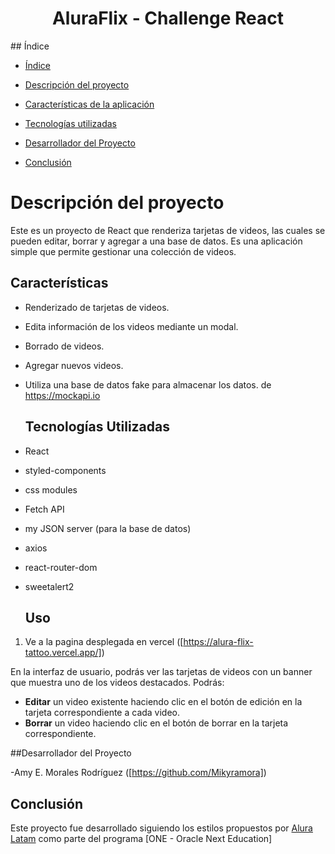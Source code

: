 <h1 align="center">AluraFlix - Challenge React</h1>
## Índice

- [Índice](#índice)

- [Descripción del proyecto](#descripción-del-proyecto)

- [Características de la aplicación](#características)

- [Tecnologías utilizadas](#tecnologías-utilizadas)
  
- [Desarrollador del Proyecto](#/Desarrollador-del-Proyecto)

- [Conclusión](#conclusión)

# Descripción del proyecto

Este es un proyecto de React que renderiza tarjetas de videos, las cuales se pueden editar, borrar y agregar a una base de datos. Es una aplicación simple que permite gestionar una colección de videos.

## Características

- Renderizado de tarjetas de videos.
- Edita información de los videos mediante un modal.
- Borrado de videos.
- Agregar nuevos videos.
- Utiliza una base de datos fake para almacenar los datos. de https://mockapi.io

  ## Tecnologías Utilizadas

- React
- styled-components
- css modules
- Fetch API
- my JSON server (para la base de datos)
- axios
- react-router-dom
- sweetalert2

  ## Uso

1. Ve a la pagina desplegada en vercel ([https://alura-flix-tattoo.vercel.app/])

En la interfaz de usuario, podrás ver las tarjetas de videos con un banner que muestra uno de los videos destacados. Podrás:

- **Editar** un video existente haciendo clic en el botón de edición en la tarjeta correspondiente a cada video.
- **Borrar** un video haciendo clic en el botón de borrar en la tarjeta correspondiente.

##Desarrollador del Proyecto

-Amy E. Morales Rodríguez ([https://github.com/Mikyramora])
## Conclusión

Este proyecto fue desarrollado siguiendo los estilos propuestos por [Alura Latam](https://www.aluracursos.com/) como parte del programa [ONE - Oracle Next Education]
